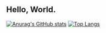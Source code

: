## Hello, World.

[![Anurag's GitHub stats](https://github-readme-stats.vercel.app/api?username=prokope&hide=issues&show_icons=true&bg_color=45,ff7f50,ff5e8e,98508E&hide_border=true&title_color=f0f0f0&icon_color=f0f0f0&text_color=f0f0f0)](https://github.com/anuraghazra/github-readme-stats) [![Top Langs](https://github-readme-stats.vercel.app/api/top-langs/?username=prokope&layout=compact&bg_color=45,994D77,ff5e8e,ff7f50&hide_border=true&title_color=f0f0f0&text_color=f0f0f0)](https://github.com/anuraghazra/github-readme-stats)
<!--
**prokope/prokope** is a ✨ _special_ ✨ repository because its `README.md` (this file) appears on your GitHub profile.

Here are some ideas to get you started:

- 🔭 I’m currently working on ...
- 🌱 I’m currently learning ...
- 👯 I’m looking to collaborate on ...
- 🤔 I’m looking for help with ...
- 💬 Ask me about ...
- 📫 How to reach me: ...
- 😄 Pronouns: ...
- ⚡ Fun fact: ...
-->
